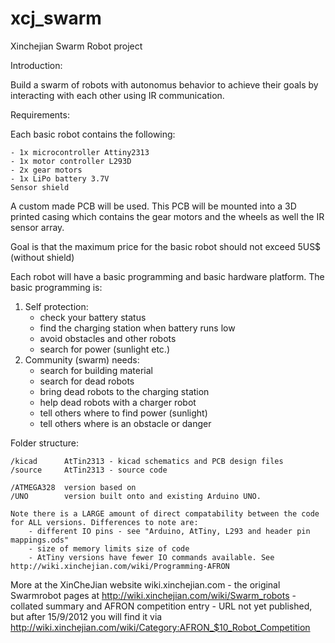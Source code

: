 xcj_swarm
=========

Xinchejian Swarm Robot project

Introduction:

Build a swarm of robots with autonomus behavior to achieve their goals by interacting with each other using IR communication.

Requirements:

Each basic robot contains the following:
	
	- 1x microcontroller Attiny2313
	- 1x motor controller L293D
	- 2x gear motors
	- 1x LiPo battery 3.7V
	Sensor shield

A custom made PCB will be used. This PCB will be mounted into a 3D printed casing which contains the gear motors and the wheels as well the IR sensor array.

Goal is that the maximum price for the basic robot should not exceed 5US$ (without shield)


Each robot will have a basic programming and basic hardware platform. 
The basic programming is:

1. Self protection: 
	- check your battery status
	- find the charging station when battery runs low
	- avoid obstacles and other robots
	- search for power (sunlight etc.)
2. Community (swarm) needs:
	- search for building material
	- search for dead robots
	- bring dead robots to the charging station
	- help dead robots with a charger robot
	- tell others where to find power (sunlight)
	- tell others where is an obstacle or danger

Folder structure:

	/kicad 		AtTin2313 - kicad schematics and PCB design files
	/source		AtTin2313 - source code

	/ATMEGA328	version based on 
	/UNO		version built onto and existing Arduino UNO.

	Note there is a LARGE amount of direct compatability between the code for ALL versions. Differences to note are:
		- different IO pins - see "Arduino, AtTiny, L293 and header pin mappings.ods"
		- size of memory limits size of code
		- AtTiny versions have fewer IO commands available. See http://wiki.xinchejian.com/wiki/Programming-AFRON


More at the XinCheJian website wiki.xinchejian.com 
	- the original Swarmrobot pages at http://wiki.xinchejian.com/wiki/Swarm_robots
	- collated summary and AFRON competition entry
		 - URL not yet published, but after 15/9/2012 you will find it via 
				http://wiki.xinchejian.com/wiki/Category:AFRON_$10_Robot_Competition


